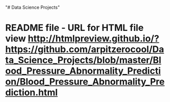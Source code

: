 "# Data Science Projects" 
# README file - URL for HTML file view http://htmlpreview.github.io/?https://github.com/arpitzerocool/Data_Science_Projects/blob/master/Blood_Pressure_Abnormality_Prediction/Blood_Pressure_Abnormality_Prediction.html
